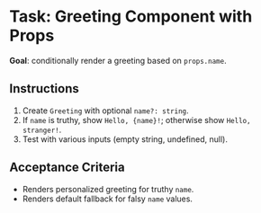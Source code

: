 # Task: Greeting Component with Props


**Goal**: conditionally render a greeting based on `props.name`.


## Instructions
1. Create `Greeting` with optional `name?: string`.
2. If `name` is truthy, show `Hello, {name}!`; otherwise show `Hello, stranger!`.
3. Test with various inputs (empty string, undefined, null).


## Acceptance Criteria
- Renders personalized greeting for truthy `name`.
- Renders default fallback for falsy `name` values.